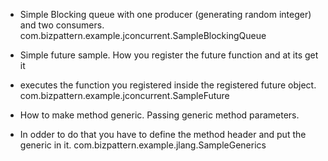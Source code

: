  * Simple Blocking queue with one producer (generating random integer) and two consumers. 
com.bizpattern.example.jconcurrent.SampleBlockingQueue

 * Simple future sample. How you register the future function and at its get it
 * executes the function you registered inside the registered future object.
 com.bizpattern.example.jconcurrent.SampleFuture
 
 * How to make method generic. Passing generic method parameters.
 * In odder to do that you have to define the method header and put the generic in it.
 com.bizpattern.example.jlang.SampleGenerics
 
 

